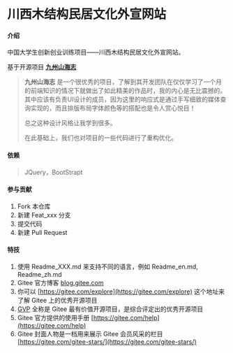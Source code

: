 # 川西木结构民居文化外宣网站

#### 介绍
中国大学生创新创业训练项目——川西木结构民居文化外宣网站。

基于开源项目  [**九州山海志**](https://gitee.com/powerStars/landscape)

> **九州山海志** 是一个很优秀的项目，了解到其开发团队在仅仅学习了一个月的前端知识的情况下就做出了如此精美的作品时，我的内心是无比震撼的。其中应该有负责UI设计的成员，因为这里的响应式是通过手写细致的媒体查询实现的，而且排版布局字体颜色等的搭配也是令人赏心悦目！
>
> 总之这种设计风格让我学到很多。
>
> 在此基础上，我们也对项目的一些代码进行了重构优化。

#### 依赖

> JQuery，BootStrapt



#### 参与贡献

1.  Fork 本仓库
2.  新建 Feat_xxx 分支
3.  提交代码
4.  新建 Pull Request


#### 特技

1.  使用 Readme\_XXX.md 来支持不同的语言，例如 Readme\_en.md, Readme\_zh.md
2.  Gitee 官方博客 [blog.gitee.com](https://blog.gitee.com)
3.  你可以 [https://gitee.com/explore](https://gitee.com/explore) 这个地址来了解 Gitee 上的优秀开源项目
4.  [GVP](https://gitee.com/gvp) 全称是 Gitee 最有价值开源项目，是综合评定出的优秀开源项目
5.  Gitee 官方提供的使用手册 [https://gitee.com/help](https://gitee.com/help)
6.  Gitee 封面人物是一档用来展示 Gitee 会员风采的栏目 [https://gitee.com/gitee-stars/](https://gitee.com/gitee-stars/)
